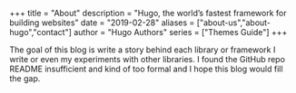 +++
title = "About"
description = "Hugo, the world’s fastest framework for building websites"
date = "2019-02-28"
aliases = ["about-us","about-hugo","contact"]
author = "Hugo Authors"
series = ["Themes Guide"]
+++

The goal of this blog is write a story behind each library or framework I write or even my experiments with other libraries. I found the GitHub repo README insufficient and kind of too formal and I hope this blog would fill the gap.
